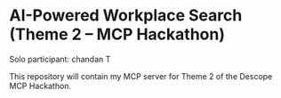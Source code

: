 # AI-Powered Workplace Search (Theme 2 – MCP Hackathon)

Solo participant: chandan T

This repository will contain my MCP server for Theme 2 of the Descope MCP Hackathon.
